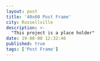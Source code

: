 ```yaml
---
layout: post
title: '40x60 Post Frame'
city: Russellville
description: >-
  "This project is a place holder"
date: 19-08-08 12:32:46
published: true
tags: ['Post Frame']
---
```

